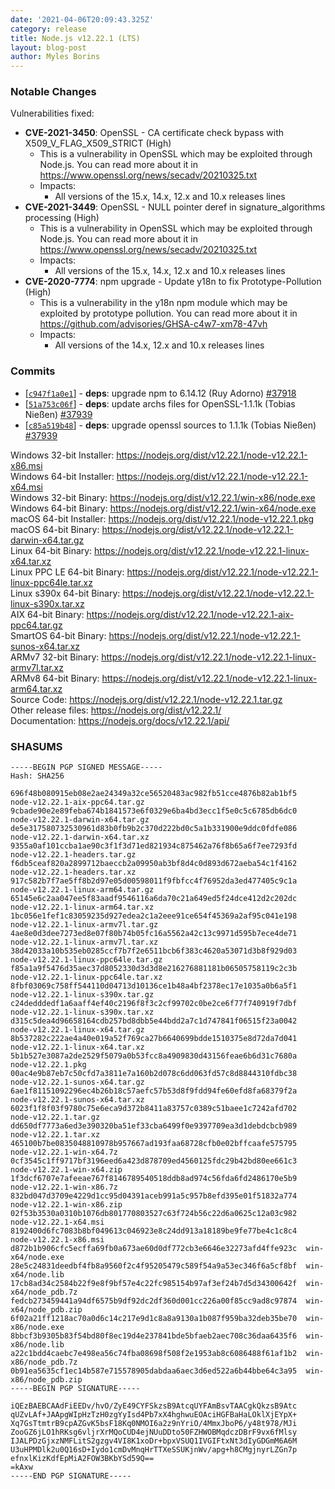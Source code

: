```yaml
---
date: '2021-04-06T20:09:43.325Z'
category: release
title: Node.js v12.22.1 (LTS)
layout: blog-post
author: Myles Borins
---
```


### Notable Changes

Vulnerabilities fixed:

- **CVE-2021-3450**: OpenSSL - CA certificate check bypass with X509_V_FLAG_X509_STRICT (High)
  - This is a vulnerability in OpenSSL which may be exploited through Node.js. You can read more about it in https://www.openssl.org/news/secadv/20210325.txt
  - Impacts:
    - All versions of the 15.x, 14.x, 12.x and 10.x releases lines
- **CVE-2021-3449**: OpenSSL - NULL pointer deref in signature_algorithms processing (High)
  - This is a vulnerability in OpenSSL which may be exploited through Node.js. You can read more about it in https://www.openssl.org/news/secadv/20210325.txt
  - Impacts:
    - All versions of the 15.x, 14.x, 12.x and 10.x releases lines
- **CVE-2020-7774**: npm upgrade - Update y18n to fix Prototype-Pollution (High)
  - This is a vulnerability in the y18n npm module which may be exploited by prototype pollution. You can read more about it in https://github.com/advisories/GHSA-c4w7-xm78-47vh
  - Impacts:
    - All versions of the 14.x, 12.x and 10.x releases lines

### Commits

- [[`c947f1a0e1`](https://github.com/nodejs/node/commit/c947f1a0e1)] - **deps**: upgrade npm to 6.14.12 (Ruy Adorno) [#37918](https://github.com/nodejs/node/pull/37918)
- [[`51a753c06f`](https://github.com/nodejs/node/commit/51a753c06f)] - **deps**: update archs files for OpenSSL-1.1.1k (Tobias Nießen) [#37939](https://github.com/nodejs/node/pull/37939)
- [[`c85a519b48`](https://github.com/nodejs/node/commit/c85a519b48)] - **deps**: upgrade openssl sources to 1.1.1k (Tobias Nießen) [#37939](https://github.com/nodejs/node/pull/37939)

Windows 32-bit Installer: https://nodejs.org/dist/v12.22.1/node-v12.22.1-x86.msi \
Windows 64-bit Installer: https://nodejs.org/dist/v12.22.1/node-v12.22.1-x64.msi \
Windows 32-bit Binary: https://nodejs.org/dist/v12.22.1/win-x86/node.exe \
Windows 64-bit Binary: https://nodejs.org/dist/v12.22.1/win-x64/node.exe \
macOS 64-bit Installer: https://nodejs.org/dist/v12.22.1/node-v12.22.1.pkg \
macOS 64-bit Binary: https://nodejs.org/dist/v12.22.1/node-v12.22.1-darwin-x64.tar.gz \
Linux 64-bit Binary: https://nodejs.org/dist/v12.22.1/node-v12.22.1-linux-x64.tar.xz \
Linux PPC LE 64-bit Binary: https://nodejs.org/dist/v12.22.1/node-v12.22.1-linux-ppc64le.tar.xz \
Linux s390x 64-bit Binary: https://nodejs.org/dist/v12.22.1/node-v12.22.1-linux-s390x.tar.xz \
AIX 64-bit Binary: https://nodejs.org/dist/v12.22.1/node-v12.22.1-aix-ppc64.tar.gz \
SmartOS 64-bit Binary: https://nodejs.org/dist/v12.22.1/node-v12.22.1-sunos-x64.tar.xz \
ARMv7 32-bit Binary: https://nodejs.org/dist/v12.22.1/node-v12.22.1-linux-armv7l.tar.xz \
ARMv8 64-bit Binary: https://nodejs.org/dist/v12.22.1/node-v12.22.1-linux-arm64.tar.xz \
Source Code: https://nodejs.org/dist/v12.22.1/node-v12.22.1.tar.gz \
Other release files: https://nodejs.org/dist/v12.22.1/ \
Documentation: https://nodejs.org/docs/v12.22.1/api/

### SHASUMS

```
-----BEGIN PGP SIGNED MESSAGE-----
Hash: SHA256

696f48b080915eb08e2ae24349a32ce56520483ac982fb51cce4876b82ab1bf5  node-v12.22.1-aix-ppc64.tar.gz
9cbade90e2e89feba674b1841573e6f0329e6ba4bd3ecc1f5e0c5c6785db6dc0  node-v12.22.1-darwin-x64.tar.gz
de5e317580732530961d83b0fb9b2c370d222bd0c5a1b331900e9ddc0fdfe086  node-v12.22.1-darwin-x64.tar.xz
9355a0af101ccba1ae90c3f1f3d71ed821934c875462a76f8b65a6f7ee7293fd  node-v12.22.1-headers.tar.gz
f6db5ceaf820a2899712baeccb2a09950ab3bf8d4c0d893d672aeba54c1f4162  node-v12.22.1-headers.tar.xz
917c582b7f7ae5ff8b2d97e05d00598011f9fbfcc4f76952da3ed477405c9c1a  node-v12.22.1-linux-arm64.tar.gz
65145e6c2aa047ee5f83aadf9546116a6da70c21a649ed5f24dce412d2c202dc  node-v12.22.1-linux-arm64.tar.xz
1bc056e1fef1c83059235d927edea2c1a2eee91ce654f45369a2af95c041e198  node-v12.22.1-linux-armv7l.tar.gz
4ae8e0d3dee7273ed8e07f80b74b05fc16a5562a42c13c9971d595b7ece4de71  node-v12.22.1-linux-armv7l.tar.xz
38d42033a10b535eb0285ccf7b7f2e6511bcb6f383c4620a53071d3b8f929d03  node-v12.22.1-linux-ppc64le.tar.gz
f85a1a9f5476d35aec37d8052330d3d3d8e216276881181b06505758119c2c3b  node-v12.22.1-linux-ppc64le.tar.xz
8fbf03069c758ff544110d04713d10136ce1b48a4bf2378ec17e1035a0b6a5f1  node-v12.22.1-linux-s390x.tar.gz
c24dedddedf1a6aaff4ef40c2196f8f3c2cf99702c0be2ce6f77f740919f7dbf  node-v12.22.1-linux-s390x.tar.xz
d315c5dea4d96658164cdb257bd8dbb5e44bdd2a7c1d747841f06515f23a0042  node-v12.22.1-linux-x64.tar.gz
8b537282c222ae4a40e019a52f769ca27b6640699bdde1510375e8d72da7d041  node-v12.22.1-linux-x64.tar.xz
5b1b527e3087a2de2529f5079a0b53fcc8a4909830d43156feae6b6d31c7680a  node-v12.22.1.pkg
00ac4e9b87eb7c50cfd7a3811e7a160b2d078c6dd063fd57c8d8844310fdbc38  node-v12.22.1-sunos-x64.tar.gz
6ae1f81151092296ec4b26b18c57aefc57b53d8f9fdd94fe60efd8fa68379f2a  node-v12.22.1-sunos-x64.tar.xz
6023f1f8f03f9780c75e6eca9d372b8411a83757c0389c51baee1c7242afd702  node-v12.22.1.tar.gz
dd650df7773a6ed3e390320ba51ef33cba6499f0e9397709ea3d1debdcbcb989  node-v12.22.1.tar.xz
465100b7be0835048810978b957667ad193faa68728cfb0e02bffcaafe575795  node-v12.22.1-win-x64.7z
0cf3545c1ff9717bf3196eed6a423d878709ed4560125fdc29b42bd80ee661c3  node-v12.22.1-win-x64.zip
1f3dcf6707e7afeeae767f8146789540518ddb8ad974c56fda6fd2486170e5b9  node-v12.22.1-win-x86.7z
832bd047d3709e4229d1cc95d04391aceb991a5c957b8efd395e01f51832a774  node-v12.22.1-win-x86.zip
02f53b3530a0310b1076db801770803527c63f724b56c22d6a0625c12a03c982  node-v12.22.1-x64.msi
8192400d6fc7083b8bf049613c046923e8c24dd913a18189be9fe77be4c1c8c4  node-v12.22.1-x86.msi
d872b1b906cfc5ecffa69fb0a673ae60d0df772cb3e6646e32273afd4ffe923c  win-x64/node.exe
28e5c24831deedbf4fb8a9560f2c4f95205479c589f54a9a53ec346f6a5cf8bf  win-x64/node.lib
17cb8ad34c2584b22f9e8f9bf57e4c22fc985154b97af3ef24b7d5d34300642f  win-x64/node_pdb.7z
fedcb273459441a94df6575b9df92dc2df360d001cc226a00f85cc9ad8c97874  win-x64/node_pdb.zip
6f02a21ff1218ac70a0d6c14c217e9d1c8a8a9130a1b087f959ba32deb35be70  win-x86/node.exe
8bbcf3b9305b83f54bd80f8ec19d4e237841bde5bfaeb2aec708c36daa6435f6  win-x86/node.lib
a22c1bdd4caebc7e498ea56c74fba08698f508f2e1953ab8c6086488f61af1b2  win-x86/node_pdb.7z
0b91ea5635cf1ec14b587e715578905dabdaa6aec3d6ed522a6b44bbe64c3a95  win-x86/node_pdb.zip
-----BEGIN PGP SIGNATURE-----

iQEzBAEBCAAdFiEEDv/hvO/ZyE49CYFSkzsB9AtcqUYFAmBsvTAACgkQkzsB9Atc
qUZvLAf+JAApgWIpHzTzH0zgYyIsd4Pb7xX4hghwuEOAciHGFBaHaLOklXjEYpX+
Xq7GsTtmtrB9cpAZGvK5bsF18Kq0NMOI6a2z9nYriO/4MmxJboP6/y48t978/MJi
ZooGZ6jLO1hRKsg6vljrXrMQoCUD4ejNUuDDto50FZHWOBMqdczDBrF9vx6fMlsy
IJALPDzGjxzNMFLitS2gzgv4VI8K1xoDr+bpxVSUQ1IVGIFtxNt3dIyGDGmM6A6M
U3uHPMDlk2u0Q16sD+Iydo1cmDvMnqHrTTXeSSUKjnWv/apg+h8CMgjnyrLZGn7p
efnxlKizKdfEpMiA2FOW3BKbYSd59Q==
=kAxw
-----END PGP SIGNATURE-----

```
